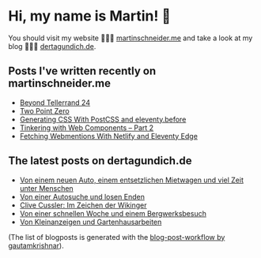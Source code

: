 # Hi, my name is Martin! 👋 
You should visit my website 👨🏼‍💻  [martinschneider.me](https://martinschneider.me) and take a look at my blog 🤷🏼‍♂️ [dertagundich.de](https://www.dertagundich.de).

## Posts I've written recently on martinschneider.me
<!-- MSME-POST-LIST:START -->
- [Beyond Tellerrand 24](https://martinschneider.me/articles/beyond-tellerrand-24/)
- [Two Point Zero](https://martinschneider.me/articles/two-point-zero/)
- [Generating CSS With PostCSS and eleventy.before](https://martinschneider.me/articles/generating-css-with-postcss-and-eleventy-before/)
- [Tinkering with Web Components – Part 2](https://martinschneider.me/articles/tinkering-with-web-components-part-2/)
- [Fetching Webmentions With Netlify and Eleventy Edge](https://martinschneider.me/articles/fetching-webmentions-with-netlify-and-eleventy-edge/)
<!-- MSME-POST-LIST:END -->

## The latest posts on dertagundich.de
<!-- DTUI-POST-LIST:START -->
- [Von einem neuen Auto, einem entsetzlichen Mietwagen und viel Zeit unter Menschen](https://www.dertagundich.de/2024/11/von-einem-neuen-auto-einem-entsetzlichen-mietwagen-und-viel-zeit-unter-menschen)
- [Von einer Autosuche und losen Enden](https://www.dertagundich.de/2024/11/von-einer-autosuche-und-losen-enden)
- [Clive Cussler: Im Zeichen der Wikinger](https://www.dertagundich.de/2024/11/clive-cussler-im-zeichen-der-wikinger)
- [Von einer schnellen Woche und einem Bergwerksbesuch](https://www.dertagundich.de/2024/11/von-einer-schnellen-woche-und-einem-bergwerksbesuch)
- [Von Kleinanzeigen und Gartenhausarbeiten](https://www.dertagundich.de/2024/10/von-kleinanzeigen-und-gartenhausarbeiten)
<!-- DTUI-POST-LIST:END -->

(The list of blogposts is generated with the [blog-post-workflow by gautamkrishnar](https://github.com/gautamkrishnar/blog-post-workflow)).

